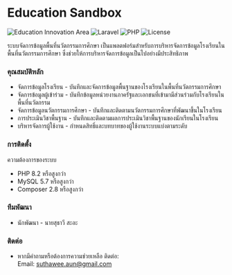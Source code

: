 # Education Sandbox

<img alt="Education Innovation Area" src="https://img.shields.io/badge/Education-Innovation_Area-blue">
<img alt="Laravel" src="https://img.shields.io/badge/Laravel-10.x-red">
<img alt="PHP" src="https://img.shields.io/badge/PHP-8.1+-purple">
<img alt="License" src="https://img.shields.io/badge/License-MIT-green">


ระบบจัดการข้อมูลพื้นที่นวัตกรรมการศึกษา เป็นแพลตฟอร์มสำหรับการบริหารจัดการข้อมูลโรงเรียนในพื้นที่นวัตกรรมการศึกษา ซึ่งช่วยให้การบริหารจัดการข้อมูลเป็นไปอย่างมีประสิทธิภาพ

### **คุณสมบัติหลัก**
- จัดการข้อมูลโรงเรียน - บันทึกและจัดการข้อมูลพื้นฐานของโรงเรียนในพื้นที่นวัตกรรมการศึกษา
- จัดการข้อมูลผู้เข้าร่วม - บันทึกข้อมูลหน่วยงานภาครัฐและเอกชนที่เข้ามามีส่วนร่วมกับโรงเรียนในพื้นที่นวัตกรรม
- จัดการข้อมูลนวัตกรรมการศึกษา - บันทึกและติดตามนวัตกรรมการศึกษาที่พัฒนาขึ้นในโรงเรียน
- การประเมินวิชาพื้นฐาน - บันทึกและติดตามผลการประเมินวิชาพื้นฐานของนักเรียนในโรงเรียน
- บริหารจัดการผู้ใช้งาน - กำหนดสิทธิ์และบทบาทของผู้ใช้งานระบบแบ่งตามระดับ


### **การติดตั้ง**
ความต้องการของระบบ
* PHP 8.2 หรือสูงกว่า
* MySQL 5.7 หรือสูงกว่า
* Composer 2.8 หรือสูงกว่า

### ทีมพัฒนา
* นักพัฒนา - นายสุธาวี สะอะ

### ติดต่อ
* หากมีคำถามหรือต้องการความช่วยเหลือ ติดต่อ:\
Email: suthawee.aun@gmail.com